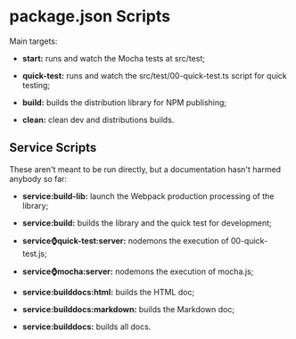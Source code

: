 # package.json Scripts

Main targets:

-   **start:** runs and watch the Mocha tests at src/test;

-   **quick-test:** runs and watch the src/test/00-quick-test.ts script
    for quick testing;

-   **build:** builds the distribution library for NPM publishing;

-   **clean:** clean dev and distributions builds.



## Service Scripts

These aren't meant to be run directly, but a documentation hasn't harmed
anybody so far:

-   **service:build-lib:** launch the Webpack production processing of
    the library;

-   **service:build:** builds the library and the quick test for
    development;

-   **service:watch:quick-test:server:** nodemons the execution of
    00-quick-test.js;

-   **service:watch:mocha:server:** nodemons the execution of mocha.js;

-   **service:builddocs:html:** builds the HTML doc;

-   **service:builddocs:markdown:** builds the Markdown doc;

-   **service:builddocs:** builds all docs.
